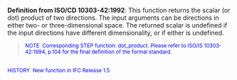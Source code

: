 ﻿**Definition from ISO/CD 10303-42:1992**: This function returns the scalar (or dot) product of two directions. The input arguments can be directions in either two- or three-dimensional space. The returned scalar is undefined if the input directions have different dimensionality, or if either is undefined.

> <small><font color="#0000ff">NOTE
&nbsp;Corresponding STEP function: dot_product. Please refer
to ISO/IS
10303-42:1994, p.104 for the final definition of the formal
standard.&nbsp; <br>
  <br>
HISTORY&nbsp; New function in IFC Release 1.5 </font></small>